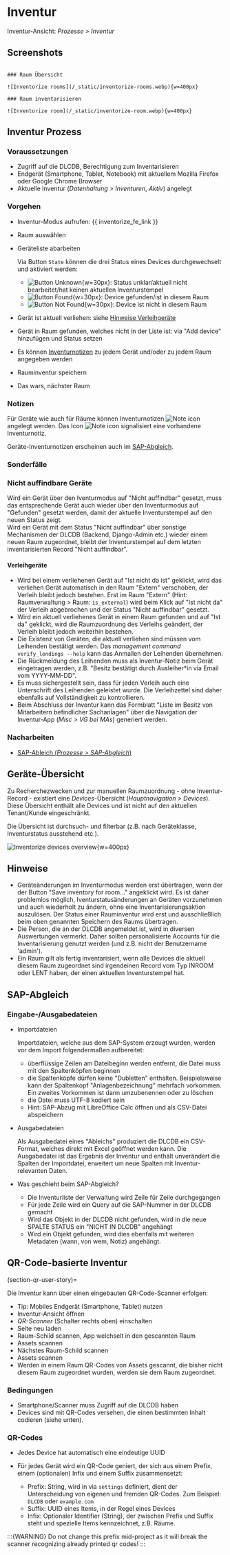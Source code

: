 # Inventur

Inventur-Ansicht: *Prozesse > Inventur*

## Screenshots

```{toggle}

### Raum Übersicht

![Inventorize rooms](/_static/inventorize-rooms.webp){w=400px}

### Raum inventarisieren

![Inventorize room](/_static/inventorize-room.webp){w=400px}

```

## Inventur Prozess

### Voraussetzungen

- Zugriff auf die DLCDB, Berechtigung zum Inventarisieren
- Endgerät (Smartphone, Tablet, Notebook) mit aktuellem Mozilla Firefox oder Google Chrome Browser
- Aktuelle Inventur (*Datenhaltung > Inventuren*, *Aktiv*) angelegt

### Vorgehen

- Inventur-Modus aufrufen: {{ inventorize_fe_link }}
- Raum auswählen
- Geräteliste abarbeiten

  Via Button `State` können die drei Status eines Devices durchgewechselt und aktiviert werden:

    - ![Button Unknown](/_static/inventorize-status-btn-unknown.webp){w=30px}: Status unklar/aktuell nicht bearbeitet/hat keinen aktuellen Inventurstempel
    - ![Button Found](/_static/inventorize-status-btn-found.webp){w=30px}: Device gefunden/ist in diesem Raum
    - ![Button Not Found](/_static/inventorize-status-btn-notfound.webp){w=30px}: Device ist nicht in diesem Raum

- Gerät ist aktuell verliehen: siehe [Hinweise Verleihgeräte](#verleihgeräte)
- Gerät in Raum gefunden, welches nicht in der Liste ist: via "Add device" hinzufügen und Status setzen
- Es können [Inventurnotizen](#notizen) zu jedem Gerät und/oder zu jedem Raum angegeben werden
- Rauminventur speichern
- Das wars, nächster Raum

### Notizen

Für Geräte wie auch für Räume können Inventurnotizen <img alt="Note icon" src="../_static/fa-comment-alt.svg" class="fa-svg inline" /> angelegt werden. Das Icon <img alt="Note icon" src="../_static/fa-comment-alt-solid.svg" class="fa-svg inline" /> signalisiert eine vorhandene Inventurnotiz.

Geräte-Inventurnotizen erscheinen auch im [SAP-Abgleich](#sap-abgleich).

### Sonderfälle

### Nicht auffindbare Geräte

Wird ein Gerät über den Iventurmodus auf "Nicht auffindbar" gesetzt, muss das entsprechende Gerät auch wieder über den Inventurmodus auf "Gefunden" gesetzt werden, damit der aktuelle Inventurstempel auf den neuen Status zeigt.  
Wird ein Gerät mit dem Status "Nicht auffindbar" über sonstige Mechanismen der DLCDB (Backend, Django-Admin etc.) wieder einem neuen Raum zugeordnet, bleibt der Inventurstempel auf dem letzten inventarisierten Record "Nicht auffindbar".

#### Verleihgeräte

- Wird bei einem verliehenen Gerät auf "Ist nicht da ist" geklickt, wird das verliehen Gerät automatisch in den Raum "Extern" verschoben, der Verleih bleibt jedoch bestehen. Erst im Raum "Extern" (Hint: Raumverwaltung > Raum: `is_external`) wird beim Klick auf "Ist nicht da" der Verleih abgebrochen und der Status "Nicht auffindbar" gesetzt.
- Wird ein aktuell verliehenes Gerät in einem Raum gefunden und auf "Ist da" geklickt, wird die Raumzuordnung des Verleihs geändert, der Verleih bleibt jedoch weiterhin bestehen.
- Die Existenz von Geräten, die aktuell verliehen sind müssen vom Leihenden bestätigt werden. Das *management command* `verify_lendings --help` kann das Anmailen der Leihenden übernehmen.
- Die Rückmeldung des Leihenden muss als Inventur-Notiz beim Gerät eingetragen werden, z.B. "Besitz bestätigt durch Ausleiher\*in via Email vom YYYY-MM-DD".
- Es muss sichergestellt sein, dass für jeden Verleih auch eine Unterschrift des Leihenden geleistet wurde. Die Verleihzettel sind daher ebenfalls auf Vollständigkeit zu kontrollieren.
- Beim Abschluss der Inventur kann das Formblatt "Liste im Besitz von Mitarbeitern befindlicher Sachanlagen" über die Navigation der Inventur-App (*Misc > VG bei MAs*) generiert werden.

### Nacharbeiten

- [SAP-Ableich (*Prozesse > SAP-Abgleich*)](#sap-abgleich)

## Geräte-Übersicht

Zu Recherchezwecken und zur manuellen Raumzuordnung - ohne Inventur-Record - existiert eine *Devices*-Übersicht (*Hauptnavigation > Devices*). Diese Übersicht enthält alle Devices und ist nicht auf den aktuellen Tenant/Kunde eingeschränkt.

Die Übersicht ist durchsuch- und filterbar (z.B. nach Geräteklasse, Inventurstatus ausstehend etc.).

![Inventorize devices overview](/_static/inventorize-devices.webp){w=400px}

## Hinweise

- Geräteänderungen im Inventurmodus werden erst übertragen, wenn der der Button "Save inventory for room..." angeklickt wird. Es ist daher problemlos möglich, Iventurstatusänderungen an Geräten vorzunehmen und auch wiederholt zu ändern, ohne eine Inventarisierungsaktion auszulösen. Der Status einer Rauminventur wird erst und ausschließlich beim oben genannten Speichern des Raums übertragen.
- Die Person, die an der DLCDB angemeldet ist, wird in diversen Auswertungen vermerkt. Daher sollten personalisierte Accounts für die Inventarisierung genutzt werden (und z.B. nicht der Benutzername 'admin').
- Ein Raum gilt als fertig inventarisiert, wenn alle Devices die aktuell diesem Raum zugeordnet sind irgendeinen Record vom Typ INROOM oder LENT haben, der einen aktuellen Inventurstempel hat.

## SAP-Abgleich

### Eingabe-/Ausgabedateien

- Importdateien

  Importdateien, welche aus dem SAP-System erzeugt wurden, werden vor dem Import folgendermaßen aufbereitet:

    - überflüssige Zeilen am Dateibeginn werden entfernt, die Datei muss mit den Spaltenköpfen beginnen
    - die Spaltenköpfe dürfen keine "Dubletten" enthalten. Beispielsweise kann der Spaltenkopf "Anlagenbezeichnung" mehrfach vorkommen. Ein zweites Vorkommen ist dann umzubenennen oder zu löschen
    - die Datei muss UTF-8 kodiert sein
    - Hint: SAP-Abzug mit LibreOffice Calc öffnen und als CSV-Datei abspeichern

- Ausgabedateien

  Als Ausgabedatei eines "Ableichs" produziert die DLCDB ein CSV-Format, welches direkt mit Excel geöffnet werden kann. Die Ausgabedatei ist das Ergebnis der Inventur und enthält unverändert die Spalten der Importdatei, erweitert um neue Spalten mit Inventur-relevanten Daten.

- Was geschieht beim SAP-Abgleich?
    - Die Inventurliste der Verwaltung wird Zeile für Zeile durchgegangen
    - Für jede Zeile wird ein Query auf die SAP-Nummer in der DLCDB gemacht
    - Wird das Objekt in der DLCDB nicht gefunden, wird in die neue SPALTE STATUS ein "NICHT IN DLCDB" angehängt
    - Wird ein Objekt gefunden, wird dies ebenfalls mit weiteren Metadaten (wann, von wem, Notiz) angehängt.

## QR-Code-basierte Inventur

(section-qr-user-story)=

Die Inventur kann über einen eingebauten QR-Code-Scanner erfolgen:

- Tip: Mobiles Endgerät (Smartphone, Tablet) nutzen
- Inventur-Ansicht öffnen
- *QR-Scanner* (Schalter rechts oben) einschalten
- Seite neu laden
- Raum-Schild scannen, App welchselt in den gescannten Raum
- Assets scannen
- Nächstes Raum-Schild scannen
- Assets scannen
- Werden in einem Raum QR-Codes von Assets gescannt, die bisher nicht diesem Raum zugeordnet wurden, werden sie dem Raum zugeordnet.

### Bedingungen

- Smartphone/Scanner muss Zugriff auf die DLCDB haben
- Devices sind mit QR-Codes versehen, die einen bestimmten Inhalt codieren (siehe unten).

### QR-Codes

- Jedes Device hat automatisch eine eindeutige UUID
- Für jedes Gerät wird ein QR-Code geniert, der sich aus einem Prefix, einem (optionalen) Infix und einem Suffix zusammensetzt:

    - Prefix: String, wird in via `settings` definiert, dient der Unterscheidung von eigenen und fremden QR-Codes. Zum Beispiel: `DLCDB` oder `example.com`
    - Suffix: UUID eines Items, in der Regel eines Devices
    - Infix: Optionaler Identifier (String), der zwischen Prefix und Suffix steht und spezielle Items kennzeichnet, z.B. Räume.

:::{WARNING}
Do not change this prefix mid-project as it will break the scanner recognizing already printed qr codes!
:::
